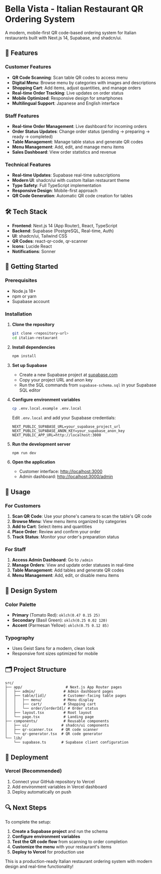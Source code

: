 # Bella Vista - Italian Restaurant QR Ordering System

A modern, mobile-first QR code-based ordering system for Italian restaurants built with Next.js 14, Supabase, and shadcn/ui.

## 🌟 Features

### Customer Features
- **QR Code Scanning**: Scan table QR codes to access menu
- **Digital Menu**: Browse menu by categories with images and descriptions
- **Shopping Cart**: Add items, adjust quantities, and manage orders
- **Real-time Order Tracking**: Live updates on order status
- **Mobile Optimized**: Responsive design for smartphones
- **Multilingual Support**: Japanese and English interface

### Staff Features
- **Real-time Order Management**: Live dashboard for incoming orders
- **Order Status Updates**: Change order status (pending → preparing → ready → completed)
- **Table Management**: Manage table status and generate QR codes
- **Menu Management**: Add, edit, and manage menu items
- **Sales Dashboard**: View order statistics and revenue

### Technical Features
- **Real-time Updates**: Supabase real-time subscriptions
- **Modern UI**: shadcn/ui with custom Italian restaurant theme
- **Type Safety**: Full TypeScript implementation
- **Responsive Design**: Mobile-first approach
- **QR Code Generation**: Automatic QR code creation for tables

## 🛠 Tech Stack

- **Frontend**: Next.js 14 (App Router), React, TypeScript
- **Backend**: Supabase (PostgreSQL, Real-time, Auth)
- **UI**: shadcn/ui, Tailwind CSS
- **QR Codes**: react-qr-code, qr-scanner
- **Icons**: Lucide React
- **Notifications**: Sonner

## 🚀 Getting Started

### Prerequisites

- Node.js 18+ 
- npm or yarn
- Supabase account

### Installation

1. **Clone the repository**
   ```bash
   git clone <repository-url>
   cd italian-restaurant
   ```

2. **Install dependencies**
   ```bash
   npm install
   ```

3. **Set up Supabase**
   - Create a new Supabase project at [supabase.com](https://supabase.com)
   - Copy your project URL and anon key
   - Run the SQL commands from `supabase-schema.sql` in your Supabase SQL editor

4. **Configure environment variables**
   ```bash
   cp .env.local.example .env.local
   ```
   
   Edit `.env.local` and add your Supabase credentials:
   ```env
   NEXT_PUBLIC_SUPABASE_URL=your_supabase_project_url
   NEXT_PUBLIC_SUPABASE_ANON_KEY=your_supabase_anon_key
   NEXT_PUBLIC_APP_URL=http://localhost:3000
   ```

5. **Run the development server**
   ```bash
   npm run dev
   ```

6. **Open the application**
   - Customer interface: [http://localhost:3000](http://localhost:3000)
   - Admin dashboard: [http://localhost:3000/admin](http://localhost:3000/admin)

## 📱 Usage

### For Customers

1. **Scan QR Code**: Use your phone's camera to scan the table's QR code
2. **Browse Menu**: View menu items organized by categories
3. **Add to Cart**: Select items and quantities
4. **Place Order**: Review and confirm your order
5. **Track Status**: Monitor your order's preparation status

### For Staff

1. **Access Admin Dashboard**: Go to `/admin`
2. **Manage Orders**: View and update order statuses in real-time
3. **Table Management**: Add tables and generate QR codes
4. **Menu Management**: Add, edit, or disable menu items

## 🎨 Design System

### Color Palette
- **Primary** (Tomato Red): `oklch(0.47 0.15 25)`
- **Secondary** (Basil Green): `oklch(0.25 0.02 120)`
- **Accent** (Parmesan Yellow): `oklch(0.75 0.12 85)`

### Typography
- Uses Geist Sans for a modern, clean look
- Responsive font sizes optimized for mobile

## 🗂 Project Structure

```
src/
├── app/                    # Next.js App Router pages
│   ├── admin/             # Admin dashboard pages
│   ├── table/[id]/        # Customer-facing table pages
│   │   ├── menu/          # Menu display
│   │   ├── cart/          # Shopping cart
│   │   └── order/[orderId]/ # Order status
│   ├── layout.tsx         # Root layout
│   └── page.tsx           # Landing page
├── components/            # Reusable components
│   ├── ui/               # shadcn/ui components
│   ├── qr-scanner.tsx    # QR code scanner
│   └── qr-generator.tsx  # QR code generator
└── lib/
    └── supabase.ts       # Supabase client configuration
```

## 🚀 Deployment

### Vercel (Recommended)
1. Connect your GitHub repository to Vercel
2. Add environment variables in Vercel dashboard
3. Deploy automatically on push

## 🔍 Next Steps

To complete the setup:

1. **Create a Supabase project** and run the schema
2. **Configure environment variables** 
3. **Test the QR code flow** from scanning to order completion
4. **Customize the menu** with your restaurant's items
5. **Deploy to Vercel** for production use

This is a production-ready Italian restaurant ordering system with modern design and real-time functionality!